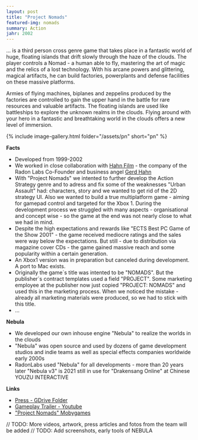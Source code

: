 ```yaml
---
layout: post
title: "Project Nomads"
featured-img: nomads
summary: Action
jahr: 2002
---
```

... is a third person cross genre game that takes place in a fantastic world of huge, floating islands that drift slowly through the haze of the clouds. The player controls a Nomad - a human able to fly, mastering the art of magic and the relics of a lost technology. With his arcane powers and glittering, magical artifacts, he can build factories, powerplants and defense facilities on these massive platforms.

Armies of flying machines, biplanes and zeppelins produced by the factories are controlled to gain the upper hand in the battle for rare resources and valuable artifacts. The floating islands are used like battleships to explore the unknown realms in the clouds. Flying around with your hero in a fantastic and breathtaking world in the clouds offers a new level of immersion.

{% include image-gallery.html folder="/assets/pn" short="pn" %}

**Facts**
* Developed from 1999-2002
* We worked in close collaboration with [Hahn Film](http://www.hahnfilm.com/) - the company of the Radon Labs Co-Founder and business angel [Gerd Hahn](https://de.wikipedia.org/wiki/Gerhard_Hahn_(Regisseur))
* With "Project Nomads" we intented to further develop the Action Strategy genre and to adress and fix some of the weaknesses "Urban Assault" had:  characters,  story and we wanted to get rid of the 2D strategy UI. Also we wanted to build a true multiplatform game - aiming for gamepad control and targeted for the Xbox 1. During the development process we struggled with many aspects - organisational and concept wise - so the game at the end was not nearly close to what we had in mind.
* Despite the high expectations and rewards like "ECTS Best PC Game of the Show 2001" - the game received mediocre ratings and the sales were way below the expectations. But still - due to distribution via magazine cover CDs - the game gained massive reach and some popularity within a certain generation.
* An Xbox1 version was in preparation but canceled during development. A port to Mac exists.
* Originally the game´s title was intented to be "NOMADS".  But the publisher´s contract templates used a field "PROJECT". Some marketing employee at the publisher now just copied  "PROJECT: NOMADS" and used this in the marketing process. When we noticed the mistake - already all marketing materials were produced, so we had to stick with this title.
* ...

**Nebula**
* We developed our own inhouse engine "Nebula" to realize the worlds in the clouds
* "Nebula" was open source and used by dozens of game development studios and indie teams as well as special effects companies  worldwide early 2000s
* RadonLabs used "Nebula" for all developments - more than 20 years later "Nebula v3" is 2021 still in use for "Drakensang Online" at Chinese YOUZU INTERACTIVE

**Links**
* [Press - GDrive Folder](https://drive.google.com/drive/folders/0B1PLqWp1_kwwWjdaa2hscjc3WnM)
* [Gameplay Trailer - Youtube](https://www.youtube.com/watch?v=E8Ew8G_wKPY&t=18s)
* ["Project Nomads" Mobygames](https://www.mobygames.com/game/project-nomads)


// TODO: More videos, artwork, press articles and fotos from the team will be added
// TODO: Add screenshots, early tools of NEBULA


